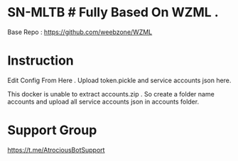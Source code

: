 # SN-MLTB # Fully Based On WZML . 

Base Repo : https://github.com/weebzone/WZML

# Instruction #

Edit Config From Here .
Upload token.pickle and service accounts json here.

This docker is unable to extract accounts.zip . So create a folder name accounts and upload all service accounts json in accounts folder.

# Support Group 

https://t.me/AtrociousBotSupport
